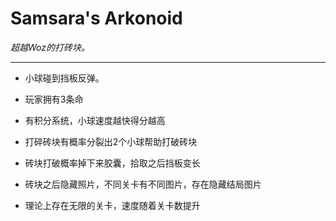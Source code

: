 # Samsara's Arkonoid
  *超越Woz的打砖块。*  
***

+ 小球碰到挡板反弹。

+ 玩家拥有3条命   

+ 有积分系统，小球速度越快得分越高  

+ 打碎砖块有概率分裂出2个小球帮助打破砖块  

+ 砖块打破概率掉下来胶囊，拾取之后挡板变长  

+ 砖块之后隐藏照片，不同关卡有不同图片，存在隐藏结局图片 

+ 理论上存在无限的关卡，速度随着关卡数提升 